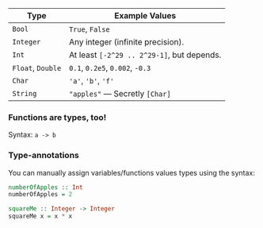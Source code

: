 
| Type | Example Values |
| ---- | ---- |
| `Bool` | `True`, `False` |
| `Integer` | Any integer (infinite precision). |
| `Int` | At least `[-2^29 .. 2^29-1]`, but depends. |
| `Float`, `Double` | `0.1`, `0.2e5`, `0.002`, `-0.3` |
| `Char` | `'a'`, `'b'`, `'f'` |
| `String` | `"apples"` — Secretly `[Char]`  |
### Functions are types, too!
Syntax: `a -> b`
### Type-annotations
You can manually assign variables/functions values types using the syntax:
```haskell
numberOfApples :: Int
numberOfApples = 2

squareMe :: Integer -> Integer
squareMe x = x * x
```